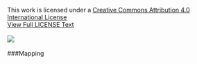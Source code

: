 This work is licensed under a [Creative Commons Attribution 4.0 International License](https://creativecommons.org/licenses/by-nc-nd/4.0/)\
[View Full LICENSE Text](https://github.com/Blissful4992/pathfinding/blob/main/LICENSE)\
<br/>
![](https://mirrors.creativecommons.org/presskit/buttons/88x31/svg/by-nc-nd.svg)\
<br/>
###Mapping
